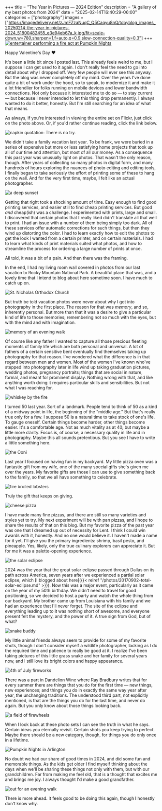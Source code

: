 +++
title = "The Year in Pictures — 2024 Edition"
description = "A gallery of my best photos from 2024"
date = "2025-02-14T16:40:29-06:00"
categories = ["photography"]
images = ["https://imagedelivery.net/zJmFZzaNuqC_Q5Caqyu8nQ/tobyblog_images_20250214-the-year-in-pictures-2024_51800482455_e3e94eb67a_k.jpg/fit=scale-down,w=780,sharpen=1,f=auto,q=0.9,slow-connection-quality=0.3"]
+++
[![entertainer performing a fire act at Pumpkin Nights](https://imagedelivery.net/zJmFZzaNuqC_Q5Caqyu8nQ/tobyblog_images_20250214-the-year-in-pictures-2024_54323730279_be90f8f4c0_k.jpg/fit=scale-down,w=780,sharpen=1,f=auto,q=0.9,slow-connection-quality=0.3)](https://www.flickr.com/photos/tobyjmarks/albums/72177720323801084/)

Happy Valentine's Day :heart:

It's been a little bit since I posted last. This already feels weird to me, but I suppose I can get used to it again. I don't really feel the need to go into detail about why I dropped off. Very few people will ever see this anyway. But the blog was never completely off my mind. Over the years I've done quite a bit of work under the hood, so to speak, to modernize it and make it a lot friendlier for folks running on mobile devices and lower bandwidth connections. Not only because it interested me to do so — to stay current — but because I never intended to let this thing drop permanently. I always wanted to do it better, honestly. But I'm still searching for an idea of what that means.

As always, if you're interested in viewing the entire set on Flickr, just click on the photo above. Or, if you'd rather continue reading, click the link below.

<!--more-->

![napkin quotation: There is no try.](https://imagedelivery.net/zJmFZzaNuqC_Q5Caqyu8nQ/tobyblog_images_20250214-the-year-in-pictures-2024_54323726098_557a20c7dc_k.jpg/fit=scale-down,w=780,sharpen=1,f=auto,q=0.9,slow-connection-quality=0.3)

We didn't take a family vacation last year. To be frank, we were buried in a series of expensive but more or less satisfying home projects that took up all of our time and attention, but most of all our money. As a consequence this past year was unusually light on photos. That wasn't the only reason, though. After years of collecting so many photos in digital form, and many hundreds of hours exploring the nuances of photo editing and editing tools, I finally began to take seriously the effort of printing some of these to hang on the wall. And for the very first time, maybe, I felt like an actual photographer.

![a deep sunset](https://imagedelivery.net/zJmFZzaNuqC_Q5Caqyu8nQ/tobyblog_images_20250214-the-year-in-pictures-2024_54323730379_96e719aca4_k.jpg/fit=scale-down,w=780,sharpen=1,f=auto,q=0.9,slow-connection-quality=0.3)

Getting that right took a shocking amount of time. Easy enough to find good printing services, and easier still to find cheap printing services. But good *and* cheap(ish) was a challenge. I experimented with prints, large and small. I discovered that certain photos that I really liked didn't translate all that well to print. I had an issue with a number of them being simply too dark. All of these services offer automatic corrections for such things, but then they wind up distorting the color. I had to learn exactly how to edit the photos to get the look I wanted from a certain printer, and on certain materials. I had to learn what kinds of print materials suited what photos, and how to streamline the process for ordering a large number of prints at once.

All told, it was a bit of a pain. And then there was the framing.

In the end, I had my living room wall covered in photos from our last vacation to Rocky Mountain National Park. A beautiful place that was, and a lovely time that I intend to blog about here sometime soon. I have much to catch up on.

![St. Nicholas Orthodox Church](https://imagedelivery.net/zJmFZzaNuqC_Q5Caqyu8nQ/tobyblog_images_20250214-the-year-in-pictures-2024_54323726053_05ef453fba_k.jpg/fit=scale-down,w=780,sharpen=1,f=auto,q=0.9,slow-connection-quality=0.3)

But truth be told vacation photos were never about why I got into photography in the first place. The reason for that was *memory*, and so, inherently personal. But more than that it was a desire to give a particular kind of life to those memories; remembering not so much with the eyes, but with the mind and with imagination.

![memory of an evening walk](https://imagedelivery.net/zJmFZzaNuqC_Q5Caqyu8nQ/tobyblog_images_20250214-the-year-in-pictures-2024_54323730819_831f9bb7c7_k.jpg/fit=scale-down,w=780,sharpen=1,f=auto,q=0.9,slow-connection-quality=0.3)

Of course like any father I wanted to capture all those precious fleeting moments of family life which are both personal and universal. A lot of fathers of a certain sensitive bent eventually find themselves taking up photography for that reason. I've wondered what the difference is in that regard between men and women. Most of the women I've known who've stepped into photography later in life wind up taking graduation pictures, wedding photos, pregnancy portraits; things that are social in nature, formal, and meant for prominent display. Nothing wrong with that, and like anything worth doing it requires particular skills and sensibilities. But not what I was reaching for.

![whiskey by the fire](https://imagedelivery.net/zJmFZzaNuqC_Q5Caqyu8nQ/tobyblog_images_20250214-the-year-in-pictures-2024_54323725528_35a09460ae_k.jpg/fit=scale-down,w=780,sharpen=1,f=auto,q=0.9,slow-connection-quality=0.3)

I turned 50 last year. Sort of a landmark. People tend to think of 50 as a kind of a midway point in life, the beginning of the "middle age." But that's really true only for a few. I suppose 50 is a natural time to take stock of one's life. To gauge oneself. Certain things become harder, other things become easier. It's a comfortable age. Not as much vitality as at 40, but maybe a little more clarity. Focus is, of course, a necessary quality in life and in photography. Maybe this all sounds pretentious. But you see I have to write a little something here. 

![the Ooni](https://imagedelivery.net/zJmFZzaNuqC_Q5Caqyu8nQ/tobyblog_images_20250214-the-year-in-pictures-2024_54322606827_e82a3845fd_k.jpg/fit=scale-down,w=780,sharpen=1,f=auto,q=0.9,slow-connection-quality=0.3)

Last year I focused on having fun in my backyard. My little pizza oven was a fantastic gift from my wife, one of the many special gifts she's given me over the years. My favorite gifts are those I can use to give something back to the family, so that we all have something to celebrate. 

![fire broiled lobsters](https://imagedelivery.net/zJmFZzaNuqC_Q5Caqyu8nQ/tobyblog_images_20250214-the-year-in-pictures-2024_54323730579_0182361bc9_k.jpg/fit=scale-down,w=780,sharpen=1,f=auto,q=0.9,slow-connection-quality=0.3)

Truly the gift that keeps on giving.

![cheese pizza](https://imagedelivery.net/zJmFZzaNuqC_Q5Caqyu8nQ/tobyblog_images_20250214-the-year-in-pictures-2024_54323913815_b18060dd76_k.jpg/fit=scale-down,w=780,sharpen=1,f=auto,q=0.9,slow-connection-quality=0.3)

I have made many fine pizzas, and there are still so many varieties and styles yet to try. My next experiment will be with pan pizzas, and I hope to share the results of that on this blog. But my favorite pizza of the past year was one that I dreamed up out of necessity for Lent. I think I could win awards with it, honestly. And no one would believe it. I haven't made a name for it yet. I'll give you the primary ingredients: shrimp, basil pesto, and pineapple. Yes, likely, only the true culinary explorers can appreciate it. But for me it was a palette-opening experience.

![the solar eclipse](https://imagedelivery.net/zJmFZzaNuqC_Q5Caqyu8nQ/tobyblog_images_20250214-the-year-in-pictures-2024_54322606167_a7690b4340_k.jpg/fit=scale-down,w=780,sharpen=1,f=auto,q=0.9,slow-connection-quality=0.3)

2024 was the year that the great solar eclipse passed through Dallas on its path across America, seven years after we experienced a partial solar eclipse, which [I blogged about here]({{< relref "/photos/20170902-total-solar-eclipse.md" >}}). Now this was a major event, particularly as it came on the year of my 50th birthday. We didn't need to travel for good positioning, so we decided to host a party and watch the whole thing from our backyard. My brother came up from Louisiana with his family and we had an experience that I'll never forget. The site of the eclipse and everything leading up to it was nothing short of awesome, and everyone present felt the mystery, and the power of it. A true sign from God, but of what?

![snake buddy](https://imagedelivery.net/zJmFZzaNuqC_Q5Caqyu8nQ/tobyblog_images_20250214-the-year-in-pictures-2024_54322606382_cf1679055e_k.jpg/fit=scale-down,w=780,sharpen=1,f=auto,q=0.9,slow-connection-quality=0.3)

My little animal friends always seem to provide for some of my favorite shots, though I don't consider myself a wildlife photographer, lacking as I do the required time and patience to really be good at it. I realize I've been taking pictures of this little grass snake and her family for several years now, and I still love its bright colors and happy appearance.

![4th of July fireworks](https://imagedelivery.net/zJmFZzaNuqC_Q5Caqyu8nQ/tobyblog_images_20250214-the-year-in-pictures-2024_54323726108_16d7829dc2_k.jpg/fit=scale-down,w=780,sharpen=1,f=auto,q=0.9,slow-connection-quality=0.3)

There was a part in Dandelion Wine where Ray Bradbury writes that for every summer there are things that you do for the first time — new things, new experiences; and things you do in exactly the same way year after year, the unchanging traditions. The understood third part, not explicitly mentioned, is that are the things you do for the last time, and never do again. But you only know about those things looking back.

![a field of firewheels](https://imagedelivery.net/zJmFZzaNuqC_Q5Caqyu8nQ/tobyblog_images_20250214-the-year-in-pictures-2024_54323730794_8c53393f37_k.jpg/fit=scale-down,w=780,sharpen=1,f=auto,q=0.9,slow-connection-quality=0.3)

When I look back at these photo sets I can see the truth in what he says. Certain ideas you eternally revisit. Certain shots you keep trying to perfect. Maybe there should be a new category, though, for things you do only once in a lifetime.

![Pumpkin Nights in Arlington](https://imagedelivery.net/zJmFZzaNuqC_Q5Caqyu8nQ/tobyblog_images_20250214-the-year-in-pictures-2024_54323725688_83a1bd2707_k.jpg/fit=scale-down,w=780,sharpen=1,f=auto,q=0.9,slow-connection-quality=0.3)

No doubt we had our share of good times in 2024, and did some fun and memorable things. As the kids get older I find myself thinking about the days when we'll be sharing these things not only with them, but with our grandchildren. Far from making me feel old, that is a thought that excites me and brings me joy. I always thought I'd make a good grandfather.

![out for an evening walk](https://imagedelivery.net/zJmFZzaNuqC_Q5Caqyu8nQ/tobyblog_images_20250214-the-year-in-pictures-2024_54323730499_939a970695_k.jpg/fit=scale-down,w=780,sharpen=1,f=auto,q=0.9,slow-connection-quality=0.3)

There is more ahead. It feels good to be doing this again, though I honestly don't know why. 
